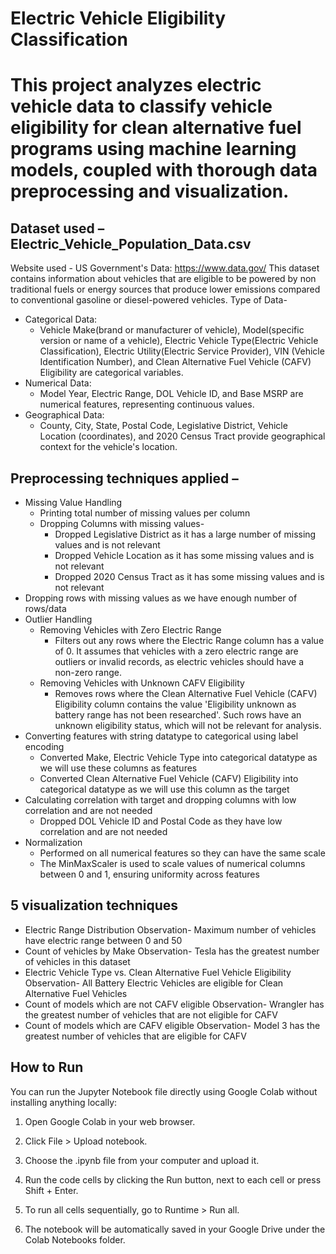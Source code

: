 # Electric Vehicle Eligibility Classification

# This project analyzes electric vehicle data to classify vehicle eligibility for clean alternative fuel programs using machine learning models, coupled with thorough data preprocessing and visualization.

## Dataset used – Electric_Vehicle_Population_Data.csv 
Website used - US Government's Data: https://www.data.gov/ 
This dataset contains information about vehicles that are eligible to be powered by non
traditional fuels or energy sources that produce lower emissions compared to 
conventional gasoline or diesel-powered vehicles. 
Type of Data- 
- Categorical Data: 
  - Vehicle Make(brand or manufacturer of vehicle), Model(specific version or 
  name of a vehicle), Electric Vehicle Type(Electric Vehicle Classification), 
  Electric Utility(Electric Service Provider), VIN (Vehicle Identification 
  Number), and Clean Alternative Fuel Vehicle (CAFV) Eligibility are 
  categorical variables.  
- Numerical Data: 
  - Model Year, Electric Range, DOL Vehicle ID, and Base MSRP are numerical 
  features, representing continuous values. 
- Geographical Data: 
  - County, City, State, Postal Code, Legislative District, Vehicle Location 
  (coordinates), and 2020 Census Tract provide geographical context for the 
  vehicle's location.

## Preprocessing techniques applied – 
- Missing Value Handling 
  - Printing total number of missing values per column 
  - Dropping Columns with missing values- 
    - Dropped Legislative District as it has a large number of missing values 
    and is not relevant 
    - Dropped Vehicle Location as it has some missing values and is not 
    relevant 
    - Dropped 2020 Census Tract as it has some missing values and is not 
    relevant 
- Dropping rows with missing values as we have enough number of rows/data 
- Outlier Handling 
  - Removing Vehicles with Zero Electric Range 
    - Filters out any rows where the Electric Range column has a value of 0. It 
    assumes that vehicles with a zero electric range are outliers or invalid 
    records, as electric vehicles should have a non-zero range. 
  - Removing Vehicles with Unknown CAFV Eligibility 
    - Removes rows where the Clean Alternative Fuel Vehicle (CAFV) Eligibility 
    column contains the value 'Eligibility unknown as battery range has not 
    been researched'. Such rows have an unknown eligibility status, which 
    will not be relevant for analysis. 
- Converting features with string datatype to categorical using label encoding 
  - Converted Make, Electric Vehicle Type into categorical datatype as we will use 
  these columns as features 
  - Converted Clean Alternative Fuel Vehicle (CAFV) Eligibility into categorical 
  datatype as we will use this column as the target 
- Calculating correlation with target and dropping columns with low correlation and 
are not needed 
  - Dropped DOL Vehicle ID and Postal Code as they have low correlation and are 
  not needed 
- Normalization 
  - Performed on all numerical features so they can have the same scale 
  - The MinMaxScaler is used to scale values of numerical columns between 0 and 
  1, ensuring uniformity across features

## 5 visualization techniques 
- Electric Range Distribution
  Observation- 
  Maximum number of vehicles have electric range between 0 and 50 
- Count of vehicles by Make
  Observation- 
  Tesla has the greatest number of vehicles in this dataset 
- Electric Vehicle Type vs. Clean Alternative Fuel Vehicle Eligibility
  Observation- 
  All Battery Electric Vehicles are eligible for Clean Alternative Fuel Vehicles 
- Count of models which are not CAFV eligible
  Observation- 
  Wrangler has the greatest number of vehicles that are not eligible for CAFV 
- Count of models which are CAFV eligible
  Observation- 
  Model 3 has the greatest number of vehicles that are eligible for CAFV

## How to Run
You can run the Jupyter Notebook file directly using Google Colab without installing anything locally:

1. Open Google Colab in your web browser.

2. Click File > Upload notebook.

3. Choose the .ipynb file from your computer and upload it.

4. Run the code cells by clicking the Run button, next to each cell or press Shift + Enter.

5. To run all cells sequentially, go to Runtime > Run all.

6. The notebook will be automatically saved in your Google Drive under the Colab Notebooks folder.
